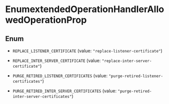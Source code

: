 

# EnumextendedOperationHandlerAllowedOperationProp

## Enum


* `REPLACE_LISTENER_CERTIFICATE` (value: `"replace-listener-certificate"`)

* `REPLACE_INTER_SERVER_CERTIFICATE` (value: `"replace-inter-server-certificate"`)

* `PURGE_RETIRED_LISTENER_CERTIFICATES` (value: `"purge-retired-listener-certificates"`)

* `PURGE_RETIRED_INTER_SERVER_CERTIFICATES` (value: `"purge-retired-inter-server-certificates"`)



